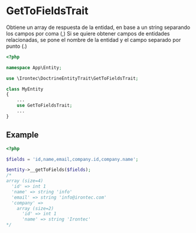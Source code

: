 # GetToFieldsTrait

Obtiene un array de respuesta de la entidad, en base a un string separando los campos por coma (,) Si se quiere obtener campos de entidades relacionadas, se pone el nombre de la entidad y el campo separado por punto (.)

````php
<?php

namespace App\Entity;

use \Irontec\DoctrineEntityTrait\GetToFieldsTrait;

class MyEntity
{
    ...
    use GetToFieldsTrait;
    ...
}
````

## Example

````php
<?php

$fields = 'id,name,email,company.id,company.name';

$entity->__getToFields($fields);
/*
array (size=4)
  'id' => int 1
  'name' => string 'info'
  'email' => string 'info@irontec.com'
  'company' => 
    array (size=2)
      'id' => int 1
      'name' => string 'Irontec'
*/

````
